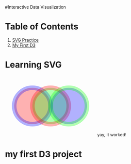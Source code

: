 #Interactive Data Visualization
# Table of Contents

1. <a href="#svg">SVG Practice</a>
2. <a href="#hello-world">My First D3</a>

# Learning SVG
<span id="svg">
    <svg width="300" height="200">
      <circle cx="90" cy="100" r="60" fill="rgba(255,0,0,0.3)" stroke = "rgba(0,0,255,0.3)" stroke-width = "15" />
      <circle cx="150" cy="100" r="60" fill="rgba(0,255,0,0.3)" stroke = "rgba(255,0, 0, 0.3)" stroke-width = "15"/>
      <circle cx="210" cy="100" r="60" fill="rgba(0,0,255,0.3)" stroke = "rgba(0 ,255,0, 0.3)" stroke-width = "15"/>
    </svg>
</span>
yay, it worked!

# my first D3 project
<span id="hello-world">
    <meta charset="utf-8">
    <script src="https://cdn.jsdelivr.net/npm/d3@7"></script>
    <div id="textContainer">
      <!-- D3 will write to this container -->
    </div>
    <script type="text/javascript">
      //write some text using d3.js
      d3.select("#textContainer").append("h1")
          .text("Hello D3.js!");
    </script>
</span>

